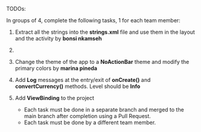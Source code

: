 
TODOs:

In groups of 4, complete the following tasks, 1 for each team member:
1. Extract all the strings into the **strings.xml** file and use them in the layout and the activity
by **bonsi nkamseh**
2. 
3. Change the theme of the app to a **NoActionBar** theme and modify the primary colors by **marina  pineda**
4. Add **Log** messages at the entry/exit of **onCreate()** and **convertCurrency()** methods. Level should be **Info**
5. Add **ViewBinding** to the project

    - Each task must be done in a separate branch and merged to the main branch
    after completion using a Pull Request.
    - Each task must be done by a different team member.
